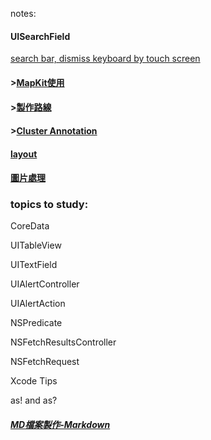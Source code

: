 notes:

#### UISearchField
[search bar, dismiss keyboard by touch screen](https://github.com/dogteeth/SwiftNotes/blob/main/searbarDismissKeyboard.md)
#### >[MapKit使用](https://github.com/dogteeth/SwiftNotes/blob/main/MapKit.md)
#### >[製作路線](https://github.com/dogteeth/SwiftNotes/blob/main/makingMapRoute.md)
#### >[Cluster Annotation](https://codereview.stackexchange.com/questions/212628/custom-map-annotations-and-clusters/214565)
#### [layout](https://github.com/dogteeth/SwiftNotes/blob/main/layout.md)
#### [圖片處理](https://github.com/dogteeth/SwiftNotes/blob/main/linkToImage.md)

### topics to study:
CoreData

UITableView

UITextField

UIAlertController

UIAlertAction

NSPredicate

NSFetchResultsController

NSFetchRequest

Xcode Tips

as! and as?

##### [MD檔案製作-Markdown](https://guides.github.com/features/mastering-markdown/)
